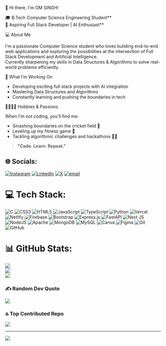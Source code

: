 👋 Hi there, I'm OM SINGH!

🎓 B.Tech Computer Science Engineering Student**  
🚀 Aspiring Full Stack Developer | AI Enthusiast**

 💻 About Me

I'm a passionate Computer Science student who loves building end-to-end web applications and exploring the possibilities at the intersection of Full Stack Development and Artificial Intelligence.  
Currently sharpening my skills in Data Structures & Algorithms to solve real-world problems efficiently.



🌟 What I’m Working On

- Developing exciting full stack projects with AI integration
- Mastering Data Structures and Algorithms
- Constantly learning and pushing the boundaries in tech


 🏏🧑‍💻💪 Hobbies & Passions

When I'm not coding, you'll find me:
- Smashing boundaries on the cricket field 🏏
- Leveling up my fitness game 💪
- Tackling algorithmic challenges and hackathons 👨‍💻


> **"Code. Learn. Repeat."**


## 🌐 Socials:
[![Instagram](https://img.shields.io/badge/Instagram-%23E4405F.svg?logo=Instagram&logoColor=white)](https://instagram.com/om_singh.7.4) [![LinkedIn](https://img.shields.io/badge/LinkedIn-%230077B5.svg?logo=linkedin&logoColor=white)](https://linkedin.com/in/om-singh-50114a326) [![X](https://img.shields.io/badge/X-black.svg?logo=X&logoColor=white)](https://x.com/OmSingh_X) [![email](https://img.shields.io/badge/Email-D14836?logo=gmail&logoColor=white)](mailto:om.ajit.singh81@gmail.com) 

# 💻 Tech Stack:
![C](https://img.shields.io/badge/c-%2300599C.svg?style=plastic&logo=c&logoColor=white) ![CSS3](https://img.shields.io/badge/css3-%231572B6.svg?style=plastic&logo=css3&logoColor=white) ![HTML5](https://img.shields.io/badge/html5-%23E34F26.svg?style=plastic&logo=html5&logoColor=white) ![JavaScript](https://img.shields.io/badge/javascript-%23323330.svg?style=plastic&logo=javascript&logoColor=%23F7DF1E) ![TypeScript](https://img.shields.io/badge/typescript-%23007ACC.svg?style=plastic&logo=typescript&logoColor=white) ![Python](https://img.shields.io/badge/python-3670A0?style=plastic&logo=python&logoColor=ffdd54) ![Vercel](https://img.shields.io/badge/vercel-%23000000.svg?style=plastic&logo=vercel&logoColor=white) ![Netlify](https://img.shields.io/badge/netlify-%23000000.svg?style=plastic&logo=netlify&logoColor=#00C7B7) ![Firebase](https://img.shields.io/badge/firebase-%23039BE5.svg?style=plastic&logo=firebase) ![Bootstrap](https://img.shields.io/badge/bootstrap-%238511FA.svg?style=plastic&logo=bootstrap&logoColor=white) ![Express.js](https://img.shields.io/badge/express.js-%23404d59.svg?style=plastic&logo=express&logoColor=%2361DAFB) ![FastAPI](https://img.shields.io/badge/FastAPI-005571?style=plastic&logo=fastapi) ![Next JS](https://img.shields.io/badge/Next-black?style=plastic&logo=next.js&logoColor=white) ![NodeJS](https://img.shields.io/badge/node.js-6DA55F?style=plastic&logo=node.js&logoColor=white) ![Apache](https://img.shields.io/badge/apache-%23D42029.svg?style=plastic&logo=apache&logoColor=white) ![MongoDB](https://img.shields.io/badge/MongoDB-%234ea94b.svg?style=plastic&logo=mongodb&logoColor=white) ![MySQL](https://img.shields.io/badge/mysql-4479A1.svg?style=plastic&logo=mysql&logoColor=white) ![Canva](https://img.shields.io/badge/Canva-%2300C4CC.svg?style=plastic&logo=Canva&logoColor=white) ![Figma](https://img.shields.io/badge/figma-%23F24E1E.svg?style=plastic&logo=figma&logoColor=white) ![Git](https://img.shields.io/badge/git-%23F05033.svg?style=plastic&logo=git&logoColor=white) ![GitHub](https://img.shields.io/badge/github-%23121011.svg?style=plastic&logo=github&logoColor=white)
# 📊 GitHub Stats:
![](https://github-readme-stats.vercel.app/api?username=OM-SINGH-81&theme=dark&hide_border=false&include_all_commits=true&count_private=false)<br/>
![](https://nirzak-streak-stats.vercel.app/?user=OM-SINGH-81&theme=dark&hide_border=false)<br/>
![](https://github-readme-stats.vercel.app/api/top-langs/?username=OM-SINGH-81&theme=dark&hide_border=false&include_all_commits=true&count_private=false&layout=compact)

### ✍️ Random Dev Quote
![](https://quotes-github-readme.vercel.app/api?type=horizontal&theme=radical)

### 🔝 Top Contributed Repo
![](https://github-contributor-stats.vercel.app/api?username=OM-SINGH-81&limit=5&theme=default&combine_all_yearly_contributions=true)

---
[![](https://visitcount.itsvg.in/api?id=OM-SINGH-81&icon=0&color=0)](https://visitcount.itsvg.in)

<!-- Proudly created with GPRM ( https://gprm.itsvg.in ) -->

